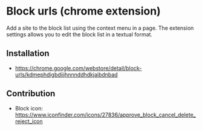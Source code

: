 # Block urls (chrome extension)

Add a site to the block list using the context menu in a page. The extension settings allows you to edit the block list in a textual format.

## Installation

* https://chrome.google.com/webstore/detail/block-urls/kdmephdigbdiijhnnnddhdkjaibdnbad

## Contribution

* Block icon: https://www.iconfinder.com/icons/27836/approve_block_cancel_delete_reject_icon
